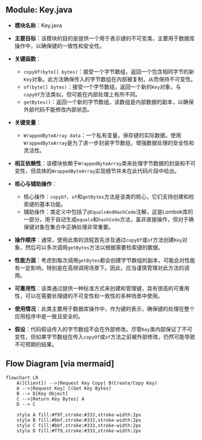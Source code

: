 ## Module: Key.java
- **模块名称**：Key.java

- **主要目标**：该模块的目的是提供一个用于表示键的不可变类，主要用于数据库操作中，以确保键的一致性和安全性。

- **关键函数**：
  - `copyOf(byte[] bytes)`：接受一个字节数组，返回一个包含相同字节的新`Key`对象。此方法确保传入的字节数组在内部被复制，从而保持不可变性。
  - `of(byte[] bytes)`：接受一个字节数组，返回一个新的`Key`对象，与`copyOf`方法类似，但可能在内部处理上有所不同。
  - `getBytes()`：返回一个新的字节数组，该数组是内部数据的副本，以确保外部代码不能修改内部状态。

- **关键变量**：
  - `WrappedByteArray data`：一个私有变量，保存键的实际数据。使用`WrappedByteArray`是为了进一步封装字节数组，增强数据处理的安全性和灵活性。

- **相互依赖性**：该模块依赖于`WrappedByteArray`类来处理字节数据的封装和不可变性，但具体的`WrappedByteArray`实现细节并未在此代码片段中给出。

- **核心与辅助操作**：
  - 核心操作：`copyOf`、`of`和`getBytes`方法是该类的核心，它们支持创建和检索键的基本功能。
  - 辅助操作：类定义中包括了`@EqualsAndHashCode`注解，这是Lombok库的一部分，用于自动生成`equals`和`hashCode`方法，虽非直接操作，但对于确保键对象在集合中正确处理非常重要。

- **操作顺序**：通常，使用此类的流程首先涉及通过`copyOf`或`of`方法创建`Key`对象，然后可以多次调用`getBytes`方法以根据需要检索键的数据。

- **性能方面**：考虑到每次调用`getBytes`都会创建字节数组的副本，可能会对性能有一定影响，特别是在高频调用场景下。因此，应当谨慎管理对此方法的调用。

- **可重用性**：该类通过提供一种标准方式来创建和管理键，具有很高的可重用性，可以在需要处理键的不可变性和一致性的多种场景中使用。

- **使用情况**：此类主要用于数据库操作中，作为键的表示，确保键的处理在整个应用程序中是一致且安全的。

- **假设**：代码假设传入的字节数组不会在外部修改。尽管`Key`类内部保证了不可变性，但如果字节数组在传入`copyOf`或`of`方法之前被外部修改，仍然可能导致不可预期的结果。
## Flow Diagram [via mermaid]
```mermaid
flowchart LR
    A([Client]) -->|Request Key Copy| B(Create/Copy Key)
    A -->|Request Key| C(Get Key Bytes)
    B --> D[Key Object]
    C -->|Return Key Bytes| A
    D --> C

    style A fill:#f9f,stroke:#333,stroke-width:2px
    style B fill:#bbf,stroke:#333,stroke-width:2px
    style C fill:#bbf,stroke:#333,stroke-width:2px
    style D fill:#ff9,stroke:#333,stroke-width:2px
```
